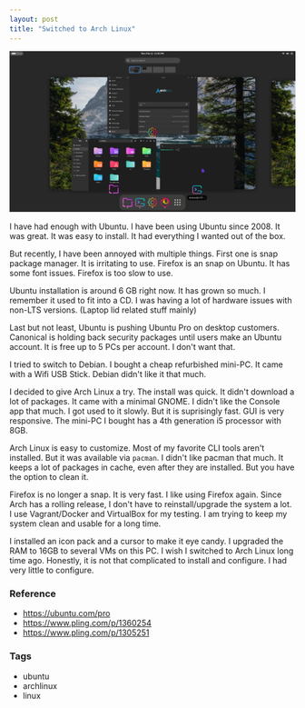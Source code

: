 ```yaml
---
layout: post
title: "Switched to Arch Linux"
---
```


![](/resources/23.png)

I have had enough with Ubuntu. I have been using Ubuntu since 2008. It was great. It was easy to install. It had everything I wanted out of the box.

But recently, I have been annoyed with multiple things. First one is snap package manager. It is irritating to use. Firefox is an snap on Ubuntu. It has some font issues. Firefox is too slow to use. 

Ubuntu installation is around 6 GB right now. It has grown so much. I remember it used to fit into a CD. I was having a lot of hardware issues with non-LTS versions. (Laptop lid related stuff mainly)

Last but not least, Ubuntu is pushing Ubuntu Pro on desktop customers. Canonical is holding back security packages until users make an Ubuntu account. It is free up to 5 PCs per account. I don't want that.

I tried to switch to Debian. I bought a cheap refurbished mini-PC. It came with a Wifi USB Stick. Debian didn't like it that much. 

I decided to give Arch Linux a try. The install was quick. It didn't download a lot of packages. It came with a minimal GNOME. I didn't like the Console app that much. I got used to it slowly. But it is suprisingly fast. GUI is very responsive. The mini-PC I bought has a 4th generation i5 processor with 8GB.

Arch Linux is easy to customize. Most of my favorite CLI tools aren't installed. But it was available via `pacman`. I didn't like pacman that much. It keeps a lot of packages in cache, even after they are installed. But you have the option to clean it.

Firefox is no longer a snap. It is very fast. I like using Firefox again. Since Arch has a rolling release, I don't have to reinstall/upgrade the system a lot. I use Vagrant/Docker and VirtualBox for my testing. I am trying to keep my system clean and usable for a long time.

I installed an icon pack and a cursor to make it eye candy. I upgraded the RAM to 16GB to several VMs on this PC. I wish I switched to Arch Linux long time ago. Honestly, it is not that complicated to install and configure. I had very little to configure.

### Reference

- <https://ubuntu.com/pro>
- <https://www.pling.com/p/1360254>
- <https://www.pling.com/p/1305251>

### Tags

- ubuntu
- archlinux
- linux
